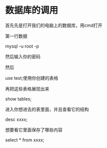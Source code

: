 # 数据库的调用

首先先是打开我们的电脑上的数据库，用cmd打开

第一行数据

mysql -u root -p

然后输入你的密码

然后

use test;使用你创建的表格

再把这些表格展现出来

show tables;

进入你想进去的表里面，并且查看它的结构

desc xxxx;

想要看它里面保存了哪些内容

select * from xxxx;



